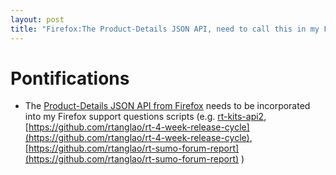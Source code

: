```yaml
---
layout: post
title: "Firefox:The Product-Details JSON API, need to call this in my Firefox support questions scripts"
---
```


# Pontifications

* The [Product-Details JSON API from Firefox](https://wiki.mozilla.org/Release_Management/Product_details) needs to be incorporated into my Firefox support questions scripts (e.g. [rt-kits-api2](https://github.com/rtanglao/rt-kits-api2), [https://github.com/rtanglao/rt-4-week-release-cycle](https://github.com/rtanglao/rt-4-week-release-cycle), [https://github.com/rtanglao/rt-sumo-forum-report](https://github.com/rtanglao/rt-sumo-forum-report) )

